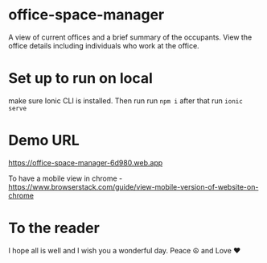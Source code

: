 # office-space-manager
A view of current offices and a brief summary of the occupants. View the office details including individuals who work at the office.

# Set up to run on local
make sure Ionic CLI is installed. Then run run `npm i` after that run `ionic serve`

# Demo URL
https://office-space-manager-6d980.web.app

To have a mobile view in chrome - https://www.browserstack.com/guide/view-mobile-version-of-website-on-chrome

# To the reader
I hope all is well and I wish you a wonderful day. Peace ☮️  and Love ❤️
